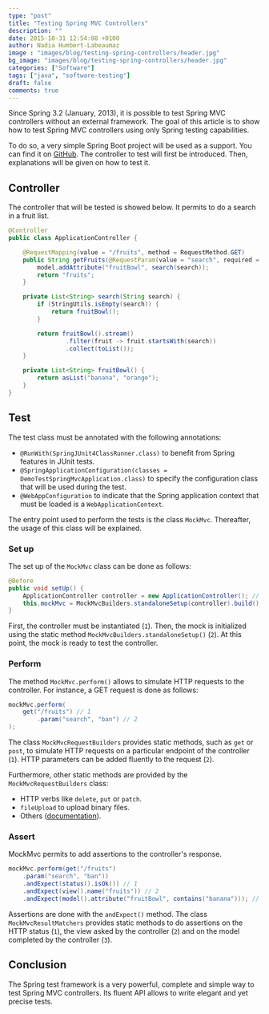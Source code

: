 ```yaml
---
type: "post"
title: "Testing Spring MVC Controllers"
description: ""
date: 2015-10-31 12:54:08 +0100
author: Nadia Humbert-Labeaumaz
image : "images/blog/testing-spring-controllers/header.jpg"
bg_image: "images/blog/testing-spring-controllers/header.jpg"
categories: ["Software"]
tags: ["java", "software-testing"]
draft: false
comments: true
---
```


Since Spring 3.2 (January, 2013), it is possible to test Spring MVC controllers without an external framework.
The goal of this article is to show how to test Spring MVC controllers using only Spring testing capabilities.

<!-- more -->

To do so, a very simple Spring Boot project will be used as a support. You can find it on [GitHub](https://github.com/nphumbert/demo-test-spring-mvc). The controller to test will first be introduced. Then, explanations will be given on how to test it.

## Controller

The controller that will be tested is showed below. It permits to do a search in a fruit list.  

```java
@Controller
public class ApplicationController {

    @RequestMapping(value = "/fruits", method = RequestMethod.GET)
    public String getFruits(@RequestParam(value = "search", required = false) String search, final Model model) {
        model.addAttribute("fruitBowl", search(search));
        return "fruits";
    }

    private List<String> search(String search) {
        if (StringUtils.isEmpty(search)) {
            return fruitBowl();
        }

        return fruitBowl().stream()
                .filter(fruit -> fruit.startsWith(search))
                .collect(toList());
    }

    private List<String> fruitBowl() {
        return asList("banana", "orange");
    }
}
```

## Test

The test class must be annotated with the following annotations:

- `@RunWith(SpringJUnit4ClassRunner.class)` to benefit from Spring features in JUnit tests.
- `@SpringApplicationConfiguration(classes = DemoTestSpringMvcApplication.class)` to specify the configuration class that will be used during the test.
- `@WebAppConfiguration` to indicate that the Spring application context that must be loaded is a `WebApplicationContext`.

The entry point used to perform the tests is the class `MockMvc`. Thereafter, the usage of this class will be explained.

### Set up

The set up of the `MockMvc` class can be done as follows:

```java
@Before
public void setUp() {
    ApplicationController controller = new ApplicationController(); // 1
    this.mockMvc = MockMvcBuilders.standaloneSetup(controller).build(); // 2
}
```

First, the controller must be instantiated (`1`). Then, the mock is initialized using the static method `MockMvcBuilders.standaloneSetup()` (`2`). At this point, the mock is ready to test the controller.  

### Perform

The method `MockMvc.perform()` allows to simulate HTTP requests to the controller. For instance, a GET request is done as follows:

```java
mockMvc.perform(
    get("/fruits") // 1
        .param("search", "ban") // 2
);
```

The class `MockMvcRequestBuilders` provides static methods, such as `get` or `post`, to simulate HTTP requests on a particular endpoint of the controller (`1`). HTTP parameters can be added fluently to the request (`2`).

Furthermore, other static methods are provided by the `MockMvcRequestBuilders` class:

- HTTP verbs like `delete`, `put` or `patch`.
- `fileUpload` to upload binary files.
- Others ([documentation](http://docs.spring.io/spring/docs/current/javadoc-api/org/springframework/test/web/servlet/request/MockMvcRequestBuilders.html)).


### Assert

MockMvc permits to add assertions to the controller's response.

```java
mockMvc.perform(get("/fruits")
    .param("search", "ban"))
    .andExpect(status().isOk()) // 1
    .andExpect(view().name("fruits")) // 2
    .andExpect(model().attribute("fruitBowl", contains("banana"))); // 3
```

Assertions are done with the `andExpect()` method. The class `MockMvcResultMatchers` provides static methods to do assertions on the HTTP status (`1`), the view asked by the controller (`2`) and on the model completed by the controller (`3`).

## Conclusion

The Spring test framework is a very powerful, complete and simple way to test Spring MVC controllers. Its fluent API allows to write elegant and yet precise tests.  
